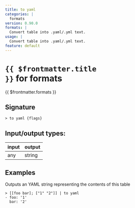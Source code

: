 ```yaml
---
title: to yaml
categories: |
  formats
version: 0.90.0
formats: |
  Convert table into .yaml/.yml text.
usage: |
  Convert table into .yaml/.yml text.
feature: default
---
```


<!-- This file is automatically generated. Please edit the command in https://github.com/nushell/nushell instead. -->

# <code>{{ $frontmatter.title }}</code> for formats

<div class='command-title'>{{ $frontmatter.formats }}</div>

## Signature

`> to yaml {flags} `

## Input/output types:

| input | output |
| ----- | ------ |
| any   | string |

## Examples

Outputs an YAML string representing the contents of this table

```nushell
> [[foo bar]; ["1" "2"]] | to yaml
- foo: '1'
  bar: '2'

```
